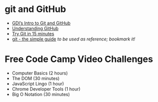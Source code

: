 # git and GitHub

- [GDI’s Intro to Git and GitHub](http://girldevelopit.github.io/gdi-featured-git-github/#/)
- [Understanding GitHub](http://readwrite.com/2013/09/30/understanding-github-a-journey-for-beginners-part-1)
- [Try Git in 15 minutes](https://try.github.io/levels/1/challenges/1)
- [git - the simple guide](http://rogerdudler.github.io/git-guide/) *to be used as reference; bookmark it!*

# Free Code Camp Video Challenges

- Computer Basics (2 hours)
- The DOM (30 minutes)
- JavaScript Lingo (1 hour)
- Chrome Developer Tools (1 hour)
- Big O Notation (30 minutes)

